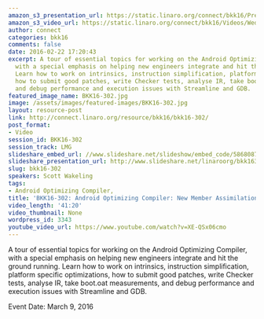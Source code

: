 ```yaml
---
amazon_s3_presentation_url: https://static.linaro.org/connect/bkk16/Presentations/Wednesday/BKK16-302.pdf
amazon_s3_video_url: https://static.linaro.org/connect/bkk16/Videos/Wednesday/BKK16-302%20Android%20Optimizing%20Compiler%20%20New%20Member%20Assimilation%20Guide.mp4
author: connect
categories: bkk16
comments: false
date: 2016-02-22 17:20:43
excerpt: A tour of essential topics for working on the Android Optimizing Compiler,
  with a special emphasis on helping new engineers integrate and hit the ground running.
  Learn how to work on intrinsics, instruction simplification, platform specific optimizations,
  how to submit good patches, write Checker tests, analyse IR, take boot.oat measurements,
  and debug performance and execution issues with Streamline and GDB.
featured_image_name: BKK16-302.jpg
image: /assets/images/featured-images/BKK16-302.jpg
layout: resource-post
link: http://connect.linaro.org/resource/bkk16/bkk16-302/
post_format:
- Video
session_id: BKK16-302
session_track: LMG
slideshare_embed_url: //www.slideshare.net/slideshow/embed_code/58680872
slideshare_presentation_url: http://www.slideshare.net/linaroorg/bkk16302-android-optimizing-compiler-new-member-assimilation-guide
slug: bkk16-302
speakers: Scott Wakeling
tags:
- Android Optimizing Compiler,
title: 'BKK16-302: Android Optimizing Compiler: New Member Assimilation Guide'
video_length: '41:20'
video_thumbnail: None
wordpress_id: 3343
youtube_video_url: https://www.youtube.com/watch?v=XE-QSx06cmo
---
```


A tour of essential topics for working on the Android Optimizing Compiler, with a special emphasis on helping new engineers integrate and hit the ground running. Learn how to work on intrinsics, instruction simplification, platform specific optimizations, how to submit good patches, write Checker tests, analyse IR, take boot.oat measurements, and debug performance and execution issues with Streamline and GDB.

Event Date: March 9, 2016
